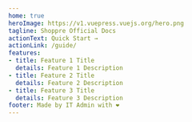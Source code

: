 ```yaml
---
home: true
heroImage: https://v1.vuepress.vuejs.org/hero.png
tagline: Shoppre Official Docs
actionText: Quick Start →
actionLink: /guide/
features:
- title: Feature 1 Title
  details: Feature 1 Description
- title: Feature 2 Title
  details: Feature 2 Description
- title: Feature 3 Title
  details: Feature 3 Description
footer: Made by IT Admin with ❤️
---
```

